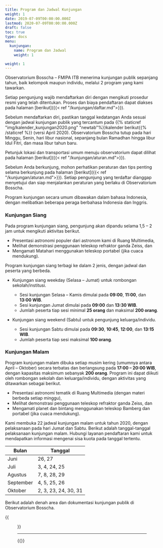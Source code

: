 ```yaml
---
title: Program dan Jadwal Kunjungan
weight: 1
date: 2019-07-09T00:00:00.000Z
lastmod: 2020-07-09T00:00:00.000Z
draft: false
toc: true
type: docs
menu:
  kunjungan:
    name: Program dan Jadwal
    weight: 1

weight: 1
---
```


Observatorium Bosscha – FMIPA ITB menerima kunjungan publik sepanjang tahun, baik kelompok maupun individu, melalui 2 program yang kami tawarkan.

Setiap pengunjung wajib mendaftarkan diri dengan mengikuti prosedur resmi yang telah ditentukan. Proses dan biaya pendaftaran dapat diakses pada halaman [berikut]({{< ref "/kunjungan/daftar.md">}}).

Sebelum mendaftarkan diri, pastikan tanggal kedatangan Anda sesuai dengan jadwal kunjungan publik yang tercantum pada {{% staticref "img/kalender_kunjungan2020.png" "newtab"%}}kalender berikut{{% /staticref %}} (versi April 2020). Observatorium Bosscha tutup pada hari Minggu, Senin, hari libur nasional, sepanjang bulan Ramadhan hingga libur Idul Fitri, dan masa libur tahun baru.

Petunjuk lokasi dan transportasi umum menuju observatorium dapat dilihat pada halaman [berikut]({{< ref "/kunjungan/aturan.md">}}). 

Sebelum Anda berkunjung, mohon perhatikan peraturan dan tips penting selama berkunjung pada halaman [berikut]({{< ref "/kunjungan/aturan.md">}}). Setiap pengunjung yang terdaftar dianggap menyetujui dan siap menjalankan peraturan yang berlaku di Observatorium Bosscha.

Program kunjungan secara umum dibawakan dalam bahasa Indonesia, dengan melibatkan beberapa peraga berbahasa Indonesia dan Inggris.

### Kunjungan Siang
Pada program kunjungan siang, pengunjung akan dipandu selama 1,5 – 2 jam untuk mengikuti aktivitas berikut.
- Presentasi astronomi populer dari astronom kami di Ruang Multimedia,
- Melihat demonstrasi penggunaan teleskop refraktor ganda Zeiss, dan
- Mengamati Matahari menggunakan teleskop portabel (jika cuaca mendukung).

Program kunjungan siang terbagi ke dalam 2 jenis, dengan jadwal dan peserta yang berbeda.
- Kunjungan siang weekday (Selasa – Jumat) untuk rombongan sekolah/institusi.
  - Sesi kunjungan Selasa – Kamis dimulai pada **09:00**, **11:00**, dan **13:00 WIB**.
  - Sesi kunjungan Jumat dimulai pada **09:00** dan **13:30 WIB**.
  - Jumlah peserta tiap sesi minimal **25 orang** dan maksimal **200 orang**.

- Kunjungan siang weekend (Sabtu) untuk pengunjung keluarga/individu.
  - Sesi kunjungan Sabtu dimulai pada **09:30**, **10:45**, **12:00**, dan **13:15 WIB**.
  - Jumlah peserta tiap sesi maksimal **100 orang**.


### Kunjungan Malam
Program kunjungan malam dibuka setiap musim kering (umumnya antara April – Oktober) secara terbatas dan berlangsung pada **17:00 – 20:00 WIB**, dengan kapasitas maksimum sebanyak **200 orang**. Program ini dapat diikuti oleh rombongan sekolah dan keluarga/individu, dengan aktivitas yang ditawarkan sebagai berikut.
- Presentasi astronomi tematik di Ruang Multimedia (dengan materi berbeda setiap minggu),
- Melihat demonstrasi penggunaan teleskop refraktor ganda Zeiss, dan
- Mengamati planet dan bintang menggunakan teleskop Bamberg dan portabel (jika cuaca mendukung).

Kami membuka 22 jadwal kunjungan malam untuk tahun 2020, dengan pelaksanaan pada hari Jumat dan Sabtu. Berikut adalah tanggal-tanggal pelaksanaan kunjungan malam. Hubungi layanan pendaftaran kami untuk mendapatkan informasi mengenai sisa kuota pada tanggal tertentu.

Bulan | Tanggal
------- | -----
Juni | 26, 27
Juli | 3, 4, 24, 25
Agustus | 7, 8, 28, 29
September | 4, 5, 25, 26
Oktober | 2, 3, 23, 24, 30, 31

Berikut adalah denah area dan dokumentasi kunjungan publik di Observatorium Bosscha.

{{<figure library="true" src="Peta_ID-online.png" lightbox="true">}}

***
{{<foldergallery src="kunjungan">}}
